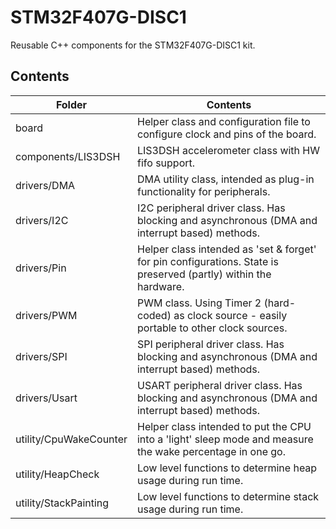 # STM32F407G-DISC1
Reusable C++ components for the STM32F407G-DISC1 kit.

## Contents

| Folder | Contents |
| ------ | -------- |
| board | Helper class and configuration file to configure clock and pins of the board. |
| components/LIS3DSH | LIS3DSH accelerometer class with HW fifo support. |
| drivers/DMA | DMA utility class, intended as plug-in functionality for peripherals. |
| drivers/I2C | I2C peripheral driver class. Has blocking and asynchronous (DMA and interrupt based) methods. |
| drivers/Pin | Helper class intended as 'set & forget' for pin  configurations. State is preserved (partly) within the hardware. |
| drivers/PWM | PWM class. Using Timer 2 (hard-coded) as clock source - easily portable to other clock sources. |
| drivers/SPI | SPI peripheral driver class. Has blocking and asynchronous (DMA and interrupt based) methods. |
| drivers/Usart | USART peripheral driver class. Has blocking and asynchronous (DMA and interrupt based) methods. |
| utility/CpuWakeCounter | Helper class intended to put the CPU into a 'light' sleep mode and measure the wake percentage in one go. |
| utility/HeapCheck | Low level functions to determine heap usage during run time. |
| utility/StackPainting | Low level functions to determine stack usage during run time. |
